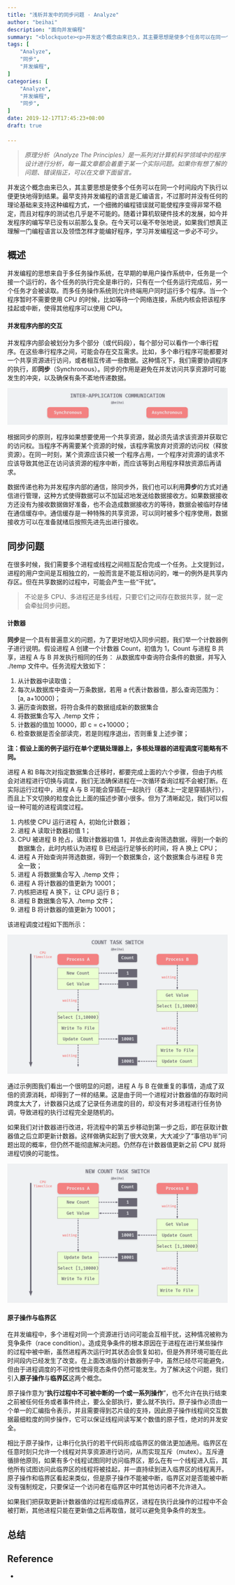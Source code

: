 ```yaml
---
title: "浅析并发中的同步问题 · Analyze"
author: "beihai"
description: "面向并发编程"
summary: "<blockquote><p>并发这个概念由来已久，其主要思想是使多个任务可以在同一个时间段内下执行以便更快地得到结果。最早支持并发编程的语言是汇编语言，不过那时并没有任何的理论基础来支持这种编程方式，一个细微的编程错误就可能使程序变得非常不稳定，而且对程序的测试也几乎是不可能的。随着计算机软硬件技术的发展，如今并发程序的编写早已没有以前那么复杂。在今天可以毫不夸张地说，如果我们想真正理解一门编程语言以及领悟怎样才能编好程序，学习并发编程这一步必不可少。</p></blockquote>"
tags: [
    "Analyze",
    "同步",
    "并发编程",
]
categories: [
    "Analyze",
	"并发编程",
	"同步",
]
date: 2019-12-17T17:45:23+08:00
draft: true

---
```


> *原理分析（Analyze The Principles）是一系列对计算机科学领域中的程序设计进行分析，每一篇文章都会着重于某一个实际问题。如果你有想了解的问题、错误指正，可以在文章下面留言。* 

并发这个概念由来已久，其主要思想是使多个任务可以在同一个时间段内下执行以便更快地得到结果。最早支持并发编程的语言是汇编语言，不过那时并没有任何的理论基础来支持这种编程方式，一个细微的编程错误就可能使程序变得非常不稳定，而且对程序的测试也几乎是不可能的。随着计算机软硬件技术的发展，如今并发程序的编写早已没有以前那么复杂。在今天可以毫不夸张地说，如果我们想真正理解一门编程语言以及领悟怎样才能编好程序，学习并发编程这一步必不可少。

## 概述

并发编程的思想来自于多任务操作系统，在早期的单用户操作系统中，任务是一个接一个运行的，各个任务的执行完全是串行的，只有在一个任务运行完成后，另一个任务才会被读取。而多任务操作系统则允许终端用户同时运行多个程序。当一个程序暂时不需要使用 CPU 的时候，比如等待一个网络连接，系统内核会把该程序挂起或中断，使得其他程序可以使用 CPU。

#### 并发程序内部的交互

并发程序内部会被划分为多个部分（或代码段），每个部分可以看作一个串行程序。在这些串行程序之间，可能会存在交互需求。比如，多个串行程序可能都要对一个共享资源进行访问，或者相互传递一些数据。这种情况下，我们需要协调程序的执行，即**同步**（Synchronous）。同步的作用是避免在并发访问共享资源时可能发生的冲突，以及确保有条不紊地传递数据。

![inter-application-communication](index.assets/inter-application-communication.png)

根据同步的原则，程序如果想要使用一个共享资源，就必须先请求该资源并获取它的访问权。当程序不再需要某个资源的时候，该程序需放弃对资源的访问权（释放资源）。在同一时刻，某个资源应该只被一个程序占用，一个程序对资源的请求不应该导致其他正在访问该资源的程序中断，而应该等到占用程序释放资源后再请求。

数据传递也称为并发程序内部的通信，除同步外，我们也可以利用**异步**的方式对通信进行管理，这种方式使得数据可以不加延迟地发送给数据接收方。如果数据接收方还没有为接收数据做好准备，也不会造成数据接收方的等待，数据会被临时存储在通信缓存中。通信缓存是一种特殊的共享资源，可以同时被多个程序使用，数据接收方可以在准备就绪后按照先进先出进行接收。

## 同步问题

在很多时候，我们需要多个进程或线程之间相互配合完成一个任务。上文提到过，进程的用户空间是互相独立的，一般而言是不能互相访问的，唯一的例外是共享内存区。但在共享数据的过程中，可能会产生一些“干扰”。

> 不论是多 CPU、多进程还是多线程，只要它们之间存在数据共享，就一定会牵扯同步问题。

#### 计数器

**同步**是一个具有普遍意义的问题，为了更好地切入同步问题，我们举一个计数器例子进行说明。假设进程 A 创建一个计数器 Count，初值为 1，Count 与进程 B 共享，进程 A 与 B 并发执行相同的任务： 从数据库中查询符合条件的数据，并写入 ./temp 文件中。任务流程大致如下：

1. 从计数器中读取值；
2. 每次从数据库中查询一万条数据，若用 a 代表计数器值，那么查询范围为：[a, a+10000)；
3. 遍历查询数据，将符合条件的数据组成新的数据集合
4. 将数据集合写入 ./temp 文件；
5. 计数器的值加 10000，即 c = c+10000；
6. 检查数据是否全部读完，若是则程序退出，否则重复上述步骤；

**注：假设上面的例子运行在单个逻辑处理器上，多核处理器的进程调度可能略有不同。**

进程 A 和 B每次对指定数据集合迁移时，都要完成上面的六个步骤，但由于内核会对进程进行切换与调度，我们无法确保进程在一次循环查询过程不会被打断。在实际运行过程中，进程 A 与 B 可能会穿插在一起执行（基本上一定是穿插执行），而且上下文切换的粒度会比上面的描述步骤小很多。但为了清晰起见，我们可以假设一种可能的进程调度过程。

1. 内核使 CPU 运行进程 A，初始化计数器；
2. 进程 A 读取计数器初值 1；
3. CPU 被进程 B 抢占，读取计数器初值 1，并依此查询筛选数据，得到一个新的数据集合，此时内核认为进程 B 已经运行足够长的时间，将 A 换上 CPU；
4. 进程 A 开始查询并筛选数据，得到一个数据集合，这个数据集合与进程 B 完全一致；
5. 进程 A 将数据集合写入 ./temp 文件；
6. 进程 A 将计数器的值更新为 10001；
7. 内核把进程 A 换下，让 CPU 运行 B；
8. 进程 B 数据集合写入 ./temp 文件；
9. 进程 B 将计数器的值更新为 10001；

该进程调度过程如下图所示：

![count](index.assets/count.png)

通过示例图我们看出一个很明显的问题，进程 A 与 B 在做重复的事情，造成了双倍的资源消耗，却得到了一样的结果。这是由于同一个进程对计数器值的存取时间跨度太大了，计数器只达成了记录任务进度的目的，却没有对多进程进行任务协调，导致进程的执行过程完全是随机的。

如果我们对计数器进行改进，将流程中的第五步移动到第一步之后，即在获取计数器值之后立即更新计数器。这样做确实起到了很大效果，大大减少了“事倍功半”问题出现的概率，但仍然不能彻底解决问题。仍然存在计数器值更新之前 CPU 就将进程切换的可能性。

![new-count](index.assets/new-count.png)

#### 原子操作与临界区

在并发编程中，多个进程对同一个资源进行访问可能会互相干扰，这种情况被称为竞争条件（race condition）。造成竞争条件的根本原因在于进程在进行某些操作的过程中被中断，虽然进程再次运行时其状态会恢复如初，但是外界环境可能在此时间段内已经发生了改变。在上面改进版的计数器例子中，虽然已经尽可能避免，但由于进程调度的不可控性使得竞态条件仍然可能发生。为了解决这个问题，我们引入**原子操作**与**临界区**这两个概念。

原子操作意为“**执行过程中不可被中断的一个或一系列操作**”，也不允许在执行结束之前被任何任务或者事件终止，要么全部执行，要么就不执行。原子操作必须由一个单一的汇编指令表示，并且需要得到芯片级的支持，因此原子操作线程间交互数据最细粒度的同步操作，它可以保证线程间读写某个数值的原子性，绝对的并发安全。

相比于原子操作，让串行化执行的若干代码形成临界区的做法更加通用。临界区在任意时刻只允许一个线程对共享资源进行访问，从而实现互斥（mutex）。互斥遵循排他原则，如果有多个线程试图同时访问临界区，那么在有一个线程进入后，其他所有试图访问此临界区的线程将被挂起，并一直持续到进入临界区的线程离开。原子操作和临界区看起来类似，但是原子操作不能被中断，临界区对是否能被中断没有强制规定，只要保证一个访问者在临界区中时其他访问者不允许进入。

如果我们把获取更新计数器值的过程形成临界区，进程在执行此操作的过程中不会被打断，其他进程只能在更新值之后再取值，就可以避免竞争条件的发生。



## 总结



## Reference

- 